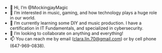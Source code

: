 - 👋 Hi, I’m @MockingjayMagic
- 👀 I’m interested in music, gaming, and how technology plays a huge role in our world.
- 🌱 I’m currently learning some DIY and music production. I have a certification in IT Fundamentals, and specialized in cybersecurity.
- 💞️ I’m looking to collaborate on anything and everything!
- 📫 You can reach me by email (clara.lin.70@gmail.com) or by cell phone (647-969-0838).

<!---
MockingjayMagic/MockingjayMagic is a ✨ special ✨ repository because its `README.md` (this file) appears on your GitHub profile.
You can click the Preview link to take a look at your changes.
--->

